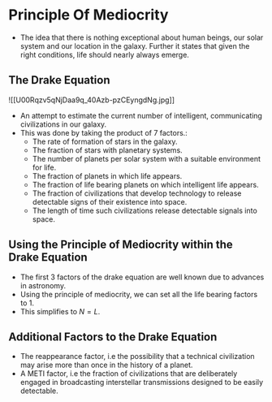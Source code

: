 # Principle Of Mediocrity
* The idea that there is nothing exceptional about human beings, our solar system and our location in the galaxy. Further it states that given the right conditions, life should nearly always emerge.

## The Drake Equation
![[U00Rqzv5qNjDaa9q_40Azb-pzCEyngdNg.jpg]]
* An attempt to estimate the current number of intelligent, communicating civilizations in our galaxy.
* This was done by taking the product of 7 factors.:
	* The rate of formation of stars in the galaxy.
	* The fraction of stars with planetary systems.
	* The number of planets per solar system with a suitable environment for life.
	* The fraction of planets in which life appears.
	* The fraction of life bearing planets on which intelligent life appears.
	* The fraction of civilizations that develop technology to release detectable signs of their existence into space.
	* The length of time such civilizations release detectable signals into space.

## Using the Principle of Mediocrity within the Drake Equation
* The first 3 factors of the drake equation are well known due to advances in astronomy.
* Using the principle of mediocrity, we can set all the life bearing factors to 1.
* This simplifies to $N=L$. 

## Additional Factors to the Drake Equation
* The reappearance factor, i.e the possibility that a technical civilization may arise more than once in the history of a planet.
* A METI factor, i.e the fraction of civilizations that are deliberately engaged in broadcasting interstellar transmissions designed to be easily detectable.